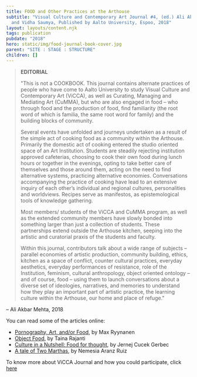 ```yaml
---
title: FOOD and Other Practices at the Arthouse
subtitle: "Visual Culture and Contemporary Art Journal #4, (ed.) Ali Akbar Mehta
  and Vidha Saumya, Published by Aalto University, Espoo, 2018"
layout: layouts/content.njk
tags: publication
pubdate: "2018"
hero: static/img/food-journal-book-cover.jpg
parent: "SITE : STAGE : STRUCTURE"
children: []
---
```

> **EDITORIAL**
>
> "This is not a COOKBOOK. This journal contains alternate practices of people who have come to Aalto University to study Visual Culture and Contemporary Art (ViCCA), as well as Curating, Managing and Mediating Art (CuMMA), but who are also engaged in food – who through food and the production of food, find familiarity (the root word of which is familia, the same root word for family) and the building blocks of community. 
>
> Several events have unfolded and journeys undertaken as a result of the simple act of cooking food as a community within the Arthouse. Primarily the domestic act of cooking entered the studio oriented space of an Art Institution. Students are steadily rejecting institution approved cafeterias, choosing to cook their own food during lunch hours or together in the evenings, opting to take better care of themselves and those around them, acting on the need to find alternative systems, practicing alternative economies. Conversations accompanying the practice of cooking have lead to an extensive inquiry of each other’s individual and regional cultures, personalities and worldviews. Recipes serve as manifestos, as epistemological tools of knowledge gathering. 
>
> Most members/ students of the ViCCA and CuMMA program, as well as the extended community members have slowly bonded into something larger than just a collection of students. These partnerships extend outside the Arthouse kitchen, seeping into the artistic and curatorial praxis of the students and faculty. 
>
> Within this journal, contributors talk about a wide range of subjects – parallel economies of artistic production, community building, ethics, kitchen as a space of conflict, counter cultural practices, everyday aesthetics, everyday performances of resistance, role of the Institution, feminism, cultural anthropology, object oriented ontology – and of course, food – using them to launch conversations about a diverse set of ideologies, narratives, and memories to understand how they play an important part of artistic practice, the learning culture within the Arthouse, our home and place of refuge."

– Ali Akbar Mehta, 2018

You can read some of the articles online:

* [Pornography, Art, and/or Food](http://vicca.fi/journal/pornography-art-andor-food/), by Max Ryynanen
* [Object Food](http://vicca.fi/journal/object-food/), by Taina Rajanti
* [Culture in a Nutshell: Food for thought](http://vicca.fi/journal/culture-in-a-nutshell-food-for-thought/), by  Jernej Cucek Gerbec
* [A tale of Two Marthas](http://vicca.fi/journal/a-tale-of-two-marthas/), by Nemesia Aranz Ruiz

To know more about ViCCA Journal and how you could participate, click [here](http://vicca.fi/journal/)

